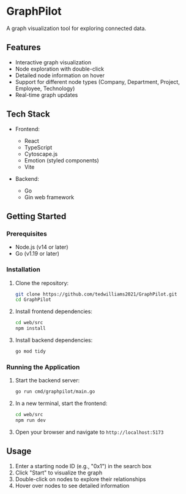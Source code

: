 # GraphPilot

A graph visualization tool for exploring connected data.

## Features

- Interactive graph visualization
- Node exploration with double-click
- Detailed node information on hover
- Support for different node types (Company, Department, Project, Employee, Technology)
- Real-time graph updates

## Tech Stack

- Frontend:
  - React
  - TypeScript
  - Cytoscape.js
  - Emotion (styled components)
  - Vite

- Backend:
  - Go
  - Gin web framework

## Getting Started

### Prerequisites

- Node.js (v14 or later)
- Go (v1.19 or later)

### Installation

1. Clone the repository:
   ```bash
   git clone https://github.com/tedwilliams2021/GraphPilot.git
   cd GraphPilot
   ```

2. Install frontend dependencies:
   ```bash
   cd web/src
   npm install
   ```

3. Install backend dependencies:
   ```bash
   go mod tidy
   ```

### Running the Application

1. Start the backend server:
   ```bash
   go run cmd/graphpilot/main.go
   ```

2. In a new terminal, start the frontend:
   ```bash
   cd web/src
   npm run dev
   ```

3. Open your browser and navigate to `http://localhost:5173`

## Usage

1. Enter a starting node ID (e.g., "0x1") in the search box
2. Click "Start" to visualize the graph
3. Double-click on nodes to explore their relationships
4. Hover over nodes to see detailed information